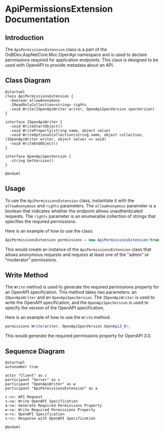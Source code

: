 # ApiPermissionsExtension Documentation

## Introduction

The `ApiPermissionsExtension` class is a part of the OoBDev.AspNetCore.Mvc.OpenApi namespace and is used to declare permissions required for application endpoints. This class is designed to be used with OpenAPI to provide metadata about an API.

## Class Diagram

```plantuml
@startuml
class ApiPermissionsExtension {
  -boolean allowAnonymous
  -IReadOnlyCollection<string> rights
  -void Write(IOpenApiWriter writer, OpenApiSpecVersion specVersion)
}

interface IOpenApiWriter {
  -void WriteStartObject()
  -void WriteProperty(string name, object value)
  -void WriteOptionalCollection(string name, object collection, (IOpenApiWriter writer, object value) => void)
  -void WriteEndObject()
}

interface OpenApiSpecVersion {
  -string GetVersion()
}

@enduml
```


## Usage

To use the `ApiPermissionsExtension` class, instantiate it with the `allowAnonymous` and `rights` parameters. The `allowAnonymous` parameter is a boolean that indicates whether the endpoint allows unauthenticated requests. The `rights` parameter is an enumerable collection of strings that specifies the required permissions.

Here is an example of how to use the class:
```csharp
ApiPermissionsExtension permissions = new ApiPermissionsExtension(true, new[] {"admin", "moderator"});
```
This would create an instance of the `ApiPermissionsExtension` class that allows anonymous requests and requires at least one of the "admin" or "moderator" permissions.

## Write Method

The `Write` method is used to generate the required permissions property for an OpenAPI specification. This method takes two parameters: an `IOpenApiWriter` and an `OpenApiSpecVersion`. The `IOpenApiWriter` is used to write the OpenAPI specification, and the `OpenApiSpecVersion` is used to specify the version of the OpenAPI specification.

Here is an example of how to use the `Write` method:
```csharp
permissions.Write(writer, OpenApiSpecVersion.OpenApi3_0);
```
This would generate the required permissions property for OpenAPI 3.0.

## Sequence Diagram

```plantuml
@startuml
autonumber true

actor "Client" as c
participant "Server" as s
participant "OpenApiWriter" as w
participant "ApiPermissionsExtension" as a

c->s: API Request
s->w: Write OpenAPI Specification
a->w: Generate Required Permissions Property
w->a: Write Required Permissions Property
w->s: OpenAPI Specification
s->c: Response with OpenAPI Specification

@enduml
```